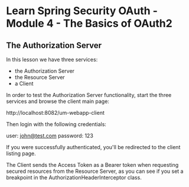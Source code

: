 # Learn Spring Security OAuth - Module 4 - The Basics of OAuth2

## The Authorization Server

In this lesson we have three services:

* the Authorization Server
* the Resource Server
* a Client

In order to test the Authorization Server functionality, start the three services and browse the client main page:

http://localhost:8082/um-webapp-client

Then login with the following credentials:

user: john@test.com
password: 123

If you were successfully authenticated, you'll be redirected to the client listing page.

The Client sends the Access Token as a Bearer token when requesting secured resources from the Resource Server, as you can see if you set a breakpoint in the AuthorizationHeaderInterceptor class.

